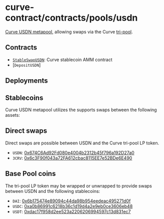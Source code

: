 # curve-contract/contracts/pools/usdn

[Curve USDN metapool](https://www.curve.fi/usdn), allowing swaps via the Curve [tri-pool](../3pool).

## Contracts

* [`StableSwapUSDN`](StableSwapUSDN.vy): Curve stablecoin AMM contract
* [`DepositUSDN`]

## Deployments

<!--
* [`CurveContractV2`](../../tokens/CurveTokenV2.vy): [](https://etherscan.io/address/)
* [`DepositUSDN`](DepositUSDN.vy): [](https://etherscan.io/address/)
* [`LiquidityGauge`](../../gauges/LiquidityGauge.vy): [](https://etherscan.io/address/)
* [`StableSwapUSDN`](StableSwapUSDT.vy): [](https://etherscan.io/address/)
 -->

## Stablecoins

Curve USDN metapool utilizes the supports swaps between the following assets:

## Direct swaps

Direct swaps are possible between USDN and the Curve tri-pool LP token.

* `USDN`: [0x674C6Ad92Fd080e4004b2312b45f796a192D27a0](https://etherscan.io/address/0x674C6Ad92Fd080e4004b2312b45f796a192D27a0)
* `3CRV`: [0x6c3F90f043a72FA612cbac8115EE7e52BDe6E490](https://etherscan.io/address/0x6c3F90f043a72FA612cbac8115EE7e52BDe6E490)

## Base Pool coins

The tri-pool LP token may be wrapped or unwrapped to provide swaps between USDN and the following stablecoins:

* `DAI`: [0x6b175474e89094c44da98b954eedeac495271d0f](https://etherscan.io/address/0x6b175474e89094c44da98b954eedeac495271d0f)
* `USDC`: [0xa0b86991c6218b36c1d19d4a2e9eb0ce3606eb48](https://etherscan.io/address/0xa0b86991c6218b36c1d19d4a2e9eb0ce3606eb48)
* `USDT`: [0xdac17f958d2ee523a2206206994597c13d831ec7](https://etherscan.io/address/0xdac17f958d2ee523a2206206994597c13d831ec7)
